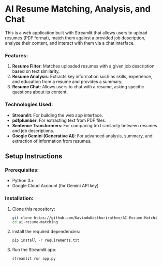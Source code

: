 # AI Resume Matching, Analysis, and Chat

This is a web application built with Streamlit that allows users to upload resumes (PDF format), match them against a provided job description, analyze their content, and interact with them via a chat interface.

### Features:
1. **Resume Filter**: Matches uploaded resumes with a given job description based on text similarity.
2. **Resume Analysis**: Extracts key information such as skills, experience, and education from a resume and provides a summary.
3. **Resume Chat**: Allows users to chat with a resume, asking specific questions about its content.

### Technologies Used:
- **Streamlit**: For building the web app interface.
- **pdfplumber**: For extracting text from PDF files.
- **Sentence Transformers**: For comparing text similarity between resumes and job descriptions.
- **Google Gemini (Generative AI)**: For advanced analysis, summary, and extraction of information from resumes.

## Setup Instructions

### Prerequisites:
- Python 3.x
- Google Cloud Account (for Gemini API key)

### Installation:
1. Clone this repository:
   ```bash
   git clone https://github.com/KavinduKasthurirathne/AI-Resume-Matching.git
   cd ai-resume-matching

2. Install the required dependencies:
   ```bash
   pip install -r requirements.txt

3. Run the Streamlit app:
   ```bash
   streamlit run app.py
